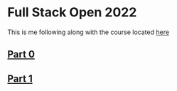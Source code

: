# Full Stack Open 2022

This is me following along with the course located [here](https://fullstackopen.com/en/about)

## [Part 0](https://fullstackopen.com/en/part0)

## [Part 1](https://fullstackopen.com/en/part1)
